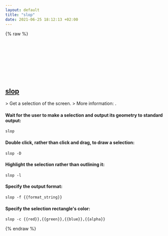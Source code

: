 ```yaml
---
layout: default
title: "slop"
date: 2021-06-25 18:12:13 +02:00
---
```

{% raw %}
<h2 id="slop">
  <a href="/en/linux/slop.html">slop</a> <a href="#slop"><svg class="icon">
    <use href="/assets/images/unicode_sprite.svg#link" />
  </svg></a>
</h2>
> Get a selection of the screen.
> More information: <https://github.com/naelstrof/slop>.

#### Wait for the user to make a selection and output its geometry to standard output:
```shell
slop
```
#### Double click, rather than click and drag, to draw a selection:
```shell
slop -D
```
#### Highlight the selection rather than outlining it:
```shell
slop -l
```
#### Specify the output format:
```shell
slop -f {{format_string}}
```
#### Specify the selection rectangle's color:
```shell
slop -c {{red}},{{green}},{{blue}},{{alpha}}
```
{% endraw %}
